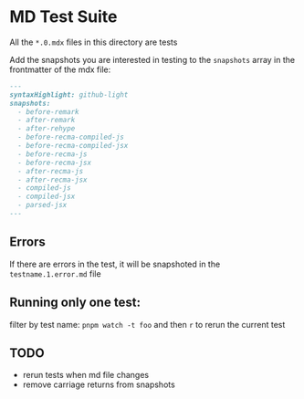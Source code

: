 # MD Test Suite

All the `*.0.mdx` files in this directory are tests

Add the snapshots you are interested in testing to the `snapshots` array in the frontmatter of the mdx file:

```md
---
syntaxHighlight: github-light
snapshots:
  - before-remark
  - after-remark
  - after-rehype
  - before-recma-compiled-js
  - before-recma-compiled-jsx
  - before-recma-js
  - before-recma-jsx
  - after-recma-js
  - after-recma-jsx
  - compiled-js
  - compiled-jsx
  - parsed-jsx
---
```

## Errors

If there are errors in the test, it will be snapshoted in the `testname.1.error.md` file

## Running only one test:

filter by test name: `pnpm watch -t foo` and then `r` to rerun the current test

## TODO

- rerun tests when md file changes
- remove carriage returns from snapshots
